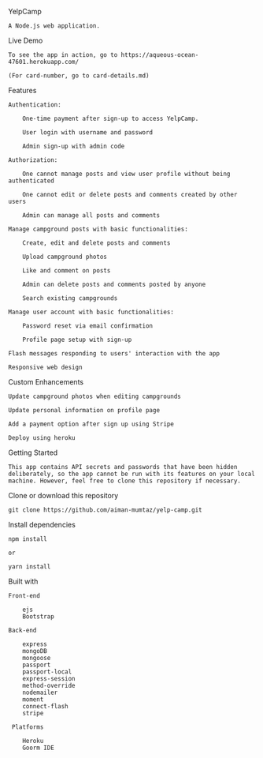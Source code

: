 YelpCamp
	
	A Node.js web application.

Live Demo

    To see the app in action, go to https://aqueous-ocean-47601.herokuapp.com/
    
    (For card-number, go to card-details.md)

Features

    Authentication:

        One-time payment after sign-up to access YelpCamp.
        
        User login with username and password

        Admin sign-up with admin code

    Authorization:

        One cannot manage posts and view user profile without being authenticated

        One cannot edit or delete posts and comments created by other users

        Admin can manage all posts and comments

    Manage campground posts with basic functionalities:

        Create, edit and delete posts and comments

        Upload campground photos

        Like and comment on posts
        
        Admin can delete posts and comments posted by anyone

        Search existing campgrounds

    Manage user account with basic functionalities:

        Password reset via email confirmation 

        Profile page setup with sign-up

    Flash messages responding to users' interaction with the app

    Responsive web design

Custom Enhancements

    Update campground photos when editing campgrounds

    Update personal information on profile page

    Add a payment option after sign up using Stripe

    Deploy using heroku

Getting Started

    This app contains API secrets and passwords that have been hidden deliberately, so the app cannot be run with its features on your local machine. However, feel free to clone this repository if necessary.

Clone or download this repository

    git clone https://github.com/aiman-mumtaz/yelp-camp.git

Install dependencies

    npm install

    or

    yarn install

Built with

    Front-end
    
        ejs
        Bootstrap

    Back-end

        express
        mongoDB
        mongoose
        passport
        passport-local
        express-session
        method-override
        nodemailer
        moment
        connect-flash
        stripe

     Platforms

        Heroku
        Goorm IDE
